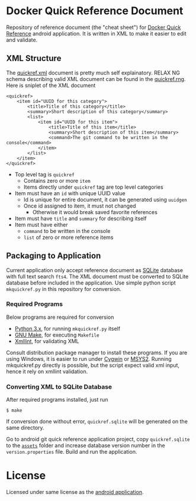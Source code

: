 
# Docker Quick Reference Document

Repository of reference document (the "cheat sheet") for
[Docker Quick Reference](https://github.com/easyintent/quickref)
android application.
It is written in XML to make it easier to edit and validate.

## XML Structure

The [quickref.xml](quickref.xml) document is pretty
much self explainatory. RELAX NG schema describing valid
XML document can be found in the [quickref.rng](quickref.rng).
Here is sniplet of the XML document

    <quickref>
        <item id="UUID for this category">
            <title>Title of this category</title>
            <summary>Short description of this category</summary>
            <list>
                <item id="UUID for this item">
                    <title>Title of this item</title>
                    <summary>Short description of this item</summary>
                    <command>The git command to be written in the console</command>
                </item>
            </list>
        </item>
    </quickref>


- Top level tag is `quickref`
    - Contains zero or more `item`
    - Items directly under `quickref` tag are top level categories
- Item must have an `id` with unique UUID value
    - Id is unique for entire document, it can be generated using `uuidgen`
    - Once id assigned to item, it must not changed
        - Otherwise it would break saved favorite references
- Item must have `title` and `summary` for describing itself
- Item must have either
    - `command` to be written in the console
    - `list` of zero or more reference items


## Packaging to Application

Current application only accept reference document as
[SQLite](http://sqlite.org/) database with full text search `fts4`.
The XML document must be converted to SQLite database
before included in the application. Use simple python
script `mkquickref.py` in this repository for conversion.

### Required Programs

Below programs are required for conversion

- [Python 3.x](http://python.org/), for running `mkquickref.py` itself
- [GNU Make](https://www.gnu.org/software/make/), for executing `Makefile`
- [Xmllint](http://xmlsoft.org/), for validating XML

Consult distribution package manager to install
these programs. If you are using Windows,
it is easier to run under [Cygwin](http://cygwin.com/)
or [MSYS2](http://msys2.github.io/).
Running mkquickref.py directly is possible, but the script expect
valid xml input, hence it rely on xmllint validation.

### Converting XML to SQLite Database

After required programs installed, just run

    $ make

If conversion done without error, `quickref.sqlite` will be
generated on the same directory.

Go to android git quick reference application project,
copy `quickref.sqlite` to the
[`assets`](https://github.com/Benakor/quickref/tree/master/app/src/main/assets)
folder and increase database version number in the `version.properties` file.
Build and run the application.

# License

Licensed under same license as the
[android application](https://github.com/BenAkor/quickref).
